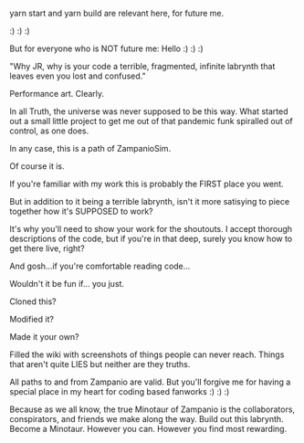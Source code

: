 yarn start and yarn build are relevant here, for future me.

:) :) :)

But for everyone who is NOT future me: Hello :) :) :)

"Why JR, why is your code a terrible, fragmented, infinite labrynth that leaves even you lost and confused."

Performance art. Clearly.

In all Truth, the universe was never supposed to be this way. What started out a small little project to get me out of that pandemic funk spiralled out of control, as one does. 

In any case, this is a path of ZampanioSim. 

Of course it is.

If you're familiar with my work this is probably the FIRST place you went.

But in addition to it being a terrible labrynth, isn't it more satisying to piece together how it's SUPPOSED to work?

It's why you'll need to show your work for the shoutouts. I accept thorough descriptions of the code, but if you're in that deep, surely you know how to get there live, right?

And gosh...if you're comfortable reading code...

Wouldn't it be fun if... you just.

Cloned this?

Modified it?

Made it your own?

Filled the wiki with screenshots of things people can never reach. Things that aren't quite LIES but neither are they truths. 

All paths to and from Zampanio are valid. But you'll forgive me for having a special place in my heart for coding based fanworks :) :) :)

Because as we all know, the true Minotaur of Zampanio is the collaborators, conspirators, and friends we make along the way. Build out this labrynth. Become a Minotaur.  However you can. However you find most rewarding.